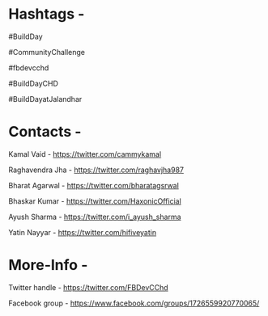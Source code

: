 # Hashtags - 
#BuildDay 

#CommunityChallenge

#fbdevcchd

#BuildDayCHD

#BuildDayatJalandhar

# Contacts -
Kamal Vaid  - https://twitter.com/cammykamal

Raghavendra Jha - https://twitter.com/raghavjha987

Bharat Agarwal - https://twitter.com/bharatagsrwal

Bhaskar Kumar - https://twitter.com/HaxonicOfficial

Ayush Sharma - https://twitter.com/i_ayush_sharma

Yatin Nayyar - https://twitter.com/hifiveyatin


# More-Info - 
Twitter handle - https://twitter.com/FBDevCChd

Facebook group - https://www.facebook.com/groups/1726559920770065/

